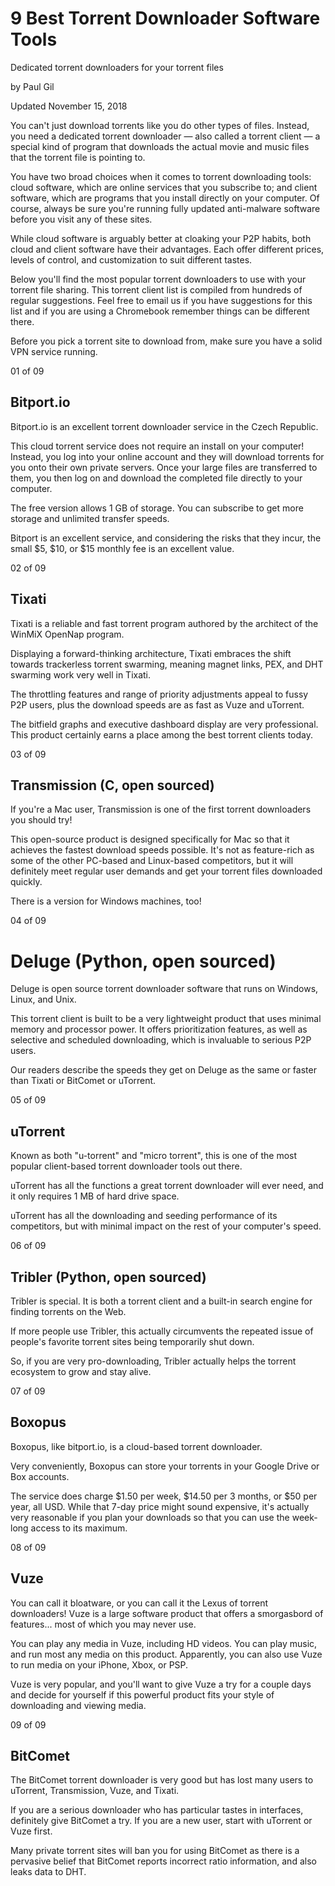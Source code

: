 # 9 Best Torrent Downloader Software Tools
Dedicated torrent downloaders for your torrent files

by Paul Gil 

Updated November 15, 2018

You can't just download torrents like you do other types of files. Instead, you need a dedicated torrent downloader — also called a torrent client — a special kind of program that downloads the actual movie and music files that the torrent file is pointing to.

You have two broad choices when it comes to torrent downloading tools: cloud software, which are online services that you subscribe to; and client software, which are programs that you install directly on your computer. Of course, always be sure you're running fully updated anti-malware software before you visit any of these sites.

While cloud software is arguably better at cloaking your P2P habits, both cloud and client software have their advantages. Each offer different prices, levels of control, and customization to suit different tastes.

Below you'll find the most popular torrent downloaders to use with your torrent file sharing. This torrent client list is compiled from hundreds of regular suggestions. Feel free to email us if you have suggestions for this list and if you are using a Chromebook remember things can be different there.

Before you pick a torrent site to download from, make sure you have a solid VPN service running.

01 of 09
## Bitport.io

Bitport.io is an excellent torrent downloader service in the Czech Republic.

This cloud torrent service does not require an install on your computer! Instead, you log into your online account and they will download torrents for you onto their own private servers. Once your large files are transferred to them, you then log on and download the completed file directly to your computer.

The free version allows 1 GB of storage. You can subscribe to get more storage and unlimited transfer speeds.

Bitport is an excellent service, and considering the risks that they incur, the small $5, $10, or $15 monthly fee is an excellent value.


02 of 09
## Tixati

Tixati is a reliable and fast torrent program authored by the architect of the WinMiX OpenNap program.

Displaying a forward-thinking architecture, Tixati embraces the shift towards trackerless torrent swarming, meaning magnet links, PEX, and DHT swarming work very well in Tixati.

The throttling features and range of priority adjustments appeal to fussy P2P users, plus the download speeds are as fast as Vuze and uTorrent.

The bitfield graphs and executive dashboard display are very professional. This product certainly earns a place among the best torrent clients today.


03 of 09
## Transmission (C, open sourced)

If you're a Mac user, Transmission is one of the first torrent downloaders you should try!

This open-source product is designed specifically for Mac so that it achieves the fastest download speeds possible. It's not as feature-rich as some of the other PC-based and Linux-based competitors, but it will definitely meet regular user demands and get your torrent files downloaded quickly.

There is a version for Windows machines, too!


04 of 09
# Deluge (Python, open sourced)

Deluge is open source torrent downloader software that runs on Windows, Linux, and Unix.

This torrent client is built to be a very lightweight product that uses minimal memory and processor power. It offers prioritization features, as well as selective and scheduled downloading, which is invaluable to serious P2P users.

Our readers describe the speeds they get on Deluge as the same or faster than Tixati or BitComet or uTorrent.

05 of 09
## uTorrent

Known as both "u-torrent" and "micro torrent", this is one of the most popular client-based torrent downloader tools out there.

uTorrent has all the functions a great torrent downloader will ever need, and it only requires 1 MB of hard drive space.

uTorrent has all the downloading and seeding performance of its competitors, but with minimal impact on the rest of your computer's speed.

06 of 09
## Tribler (Python, open sourced)

Tribler is special. It is both a torrent client and a built-in search engine for finding torrents on the Web.

If more people use Tribler, this actually circumvents the repeated issue of people's favorite torrent sites being temporarily shut down.

So, if you are very pro-downloading, Tribler actually helps the torrent ecosystem to grow and stay alive.

07 of 09
## Boxopus

Boxopus, like bitport.io, is a cloud-based torrent downloader.

Very conveniently, Boxopus can store your torrents in your Google Drive or Box accounts.

The service does charge $1.50 per week, $14.50 per 3 months, or $50 per year, all USD. While that 7-day price might sound expensive, it's actually very reasonable if you plan your downloads so that you can use the week-long access to its maximum.

08 of 09
## Vuze

You can call it bloatware, or you can call it the Lexus of torrent downloaders! Vuze is a large software product that offers a smorgasbord of features... most of which you may never use.

You can play any media in Vuze, including HD videos. You can play music, and run most any media on this product. Apparently, you can also use Vuze to run media on your iPhone, Xbox, or PSP.

Vuze is very popular, and you'll want to give Vuze a try for a couple days and decide for yourself if this powerful product fits your style of downloading and viewing media.

09 of 09
## BitComet

The BitComet torrent downloader is very good but has lost many users to uTorrent, Transmission, Vuze, and Tixati.

If you are a serious downloader who has particular tastes in interfaces, definitely give BitComet a try. If you are a new user, start with uTorrent or Vuze first.

Many private torrent sites will ban you for using BitComet as there is a pervasive belief that BitComet reports incorrect ratio information, and also leaks data to DHT.
